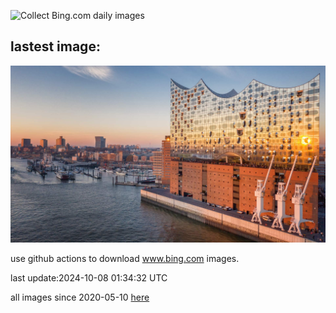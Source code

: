 ![Collect Bing.com daily images](https://github.com/counter2015/bing-daily-images/workflows/Collect%20Bing.com%20daily%20images/badge.svg)
## lastest image:
![](images/ElbePhilharmonic.jpg)

use github actions to download www.bing.com images.

last update:2024-10-08 01:34:32 UTC

all images since 2020-05-10 [here](https://github.com/counter2015/bing-daily-images/tree/master/images) 
